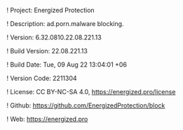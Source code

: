 ! Project: Energized Protection

! Description: ad.porn.malware blocking.

! Version: 6.32.0810.22.08.221.13

! Build Version: 22.08.221.13

! Build Date: Tue, 09 Aug 22 13:04:01 +06

! Version Code: 2211304

! License: CC BY-NC-SA 4.0, https://energized.pro/license

! Github: https://github.com/EnergizedProtection/block

! Web: https://energized.pro
